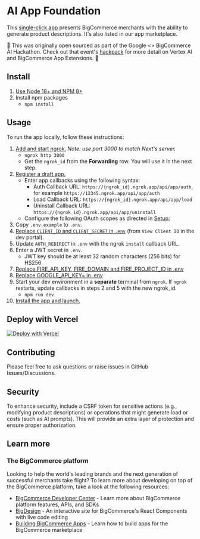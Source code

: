 # AI App Foundation

This [single-click app](https://developer.bigcommerce.com/api-docs/apps/guide/types) presents BigCommerce merchants with the ability to generate product descriptions. It's also listed in our app marketplace.

:star2: This was originally open sourced as part of the Google <> BigCommerce AI Hackathon. Check out that event's [hackpack](https://developer.bigcommerce.com/big-ai-hackathon-2023/welcome) for more detail on Vertex AI and BigCommerce App Extensions. :star2:

## Install

1. [Use Node 18+ and NPM 8+](https://docs.npmjs.com/downloading-and-installing-node-js-and-npm#checking-your-version-of-npm-and-node-js)
2. Install npm packages
   - `npm install`

## Usage

To run the app locally, follow these instructions:

1. [Add and start ngrok.](https://ngrok.com/download) _Note: use port 3000 to
   match Next's server._
   - `ngrok http 3000`
   - Get the `ngrok_id` from the **Forwarding** row. You will use it in the next step.
2. [Register a draft app.](https://developer.bigcommerce.com/docs/3ef776e175eda-big-commerce-apps-quick-start#register-the-app)
   - Enter app callbacks using the following syntax:
     - Auth Callback URL: `https://{ngrok_id}.ngrok.app/api/app/auth`, for example `https://12345.ngrok.app/api/app/auth`
     - Load Callback URL: `https://{ngrok_id}.ngrok.app/api/app/load`
     - Uninstall Callback URL: `https://{ngrok_id}.ngrok.app/api/app/uninstall`
   - Configure the following OAuth scopes as directed in [Setup:](https://developer.bigcommerce.com/app-extensions/guide#setup)
3. Copy `.env.example` to `.env`.
4. [Replace `CLIENT_ID` and `CLIENT_SECRET` in `.env`](https://devtools.bigcommerce.com/my/apps)
   (from `View Client ID` in the dev portal).
5. Update `AUTH_REDIRECT` in `.env` with the ngrok `install` callback URL.
6. Enter a JWT secret in `.env`.
   - JWT key should be at least 32 random characters (256 bits) for HS256
7. [Replace FIRE_API_KEY, FIRE_DOMAIN and FIRE_PROJECT_ID in .env](<[https://console.firebase.google.com](https://developer.bigcommerce.com/api-docs/apps/tutorials/build-a-nextjs-sample-app/step-3-integrate#set-up-firebase-database)>)
8. [Replace GOOGLE_API_KEY= in .env](https://cloud.google.com/docs/authentication/api-keys)
9. Start your dev environment in a **separate** terminal from `ngrok`. If
   `ngrok` restarts, update callbacks in steps 2 and 5 with the new ngrok_id.
   - `npm run dev`
10. [Install the app and launch.](https://developer.bigcommerce.com/docs/3ef776e175eda-big-commerce-apps-quick-start#install-the-app)

## Deploy with Vercel

[![Deploy with Vercel](https://vercel.com/button)](https://vercel.com/new/clone?repository-url=https%3A%2F%2Fgithub.com%2Fbigcommerce%2Fai-app-foundation&env=CLIENT_ID,CLIENT_SECRET,APP_ORIGIN,AUTH_CALLBACK,JWT_KEY,FIRE_API_KEY,FIRE_DOMAIN,FIRE_PROJECT_ID,GOOGLE_API_KEY&envDescription=Doc%20for%20setting%20up%20ENV%20Variable&envLink=https%3A%2F%2Fdeveloper.bigcommerce.com%2Fapi-docs%2Fapps%2Ftutorials%2Fbuild-a-nextjs-sample-app%2Fstep-3-integrate%23set-up-firebase-database&project-name=ai-app-foundation&repository-name=ai-app-foundation)

## Contributing

Please feel free to ask questions or raise issues in GitHub Issues/Discussions.

## Security

To enhance security, include a CSRF token for sensitive actions (e.g., modifying product descriptions) or operations that might generate load or costs (such as AI prompts). This will provide an extra layer of protection and ensure proper authorization.

## Learn more

### The BigCommerce platform

Looking to help the world's leading brands and the next generation of successful merchants take flight? To learn more about developing on top of the BigCommerce platform, take a look at the following resources:

- [BigCommerce Developer Center](https://developer.bigcommerce.com/) - Learn more about BigCommerce platform features, APIs, and SDKs
- [BigDesign](https://developer.bigcommerce.com/api-docs/apps/guide/ui) - An interactive site for BigCommerce's React Components with live code editing
- [Building BigCommerce Apps](https://developer.bigcommerce.com/api-docs/apps/guide/intro) - Learn how to build apps for the BigCommerce marketplace
